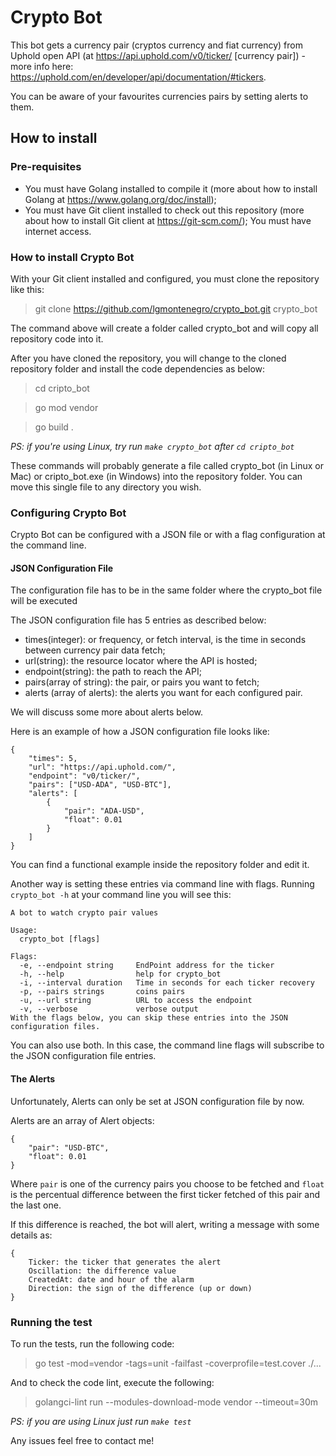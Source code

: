 # Crypto Bot

This bot gets a currency pair (cryptos currency and fiat currency) from Uphold open API (at https://api.uphold.com/v0/ticker/ [currency pair]) - more info here: https://uphold.com/en/developer/api/documentation/#tickers.

You can be aware of your favourites currencies pairs by setting alerts to them.

## How to install

### Pre-requisites

- You must have Golang installed to compile it (more about how to install Golang at https://www.golang.org/doc/install);
- You must have Git client installed to check out this repository (more about how to install Git client at https://git-scm.com/);
You must have internet access.

### How to install Crypto Bot

With your Git client installed and configured, you must clone the repository like this:

>git clone https://github.com/lgmontenegro/crypto_bot.git crypto_bot

The command above will create a folder called crypto_bot and will copy all repository code into it.

After you have cloned the repository, you will change to the cloned repository folder and install the code dependencies as below:

>cd cripto_bot 

>go mod vendor

>go build .

_PS: if you're using Linux, try run `make crypto_bot` after `cd cripto_bot`_

These commands will probably generate a file called crypto_bot (in Linux or Mac) or cripto_bot.exe (in Windows) into the repository folder. You can move this single file to any directory you wish.

### Configuring Crypto Bot

Crypto Bot can be configured with a JSON file or with a flag configuration at the command line.

#### JSON Configuration File

The configuration file has to be in the same folder where the crypto_bot file will be executed

The JSON configuration file has 5 entries as described below:

- times(integer): or frequency, or fetch interval, is the time in seconds between currency pair data fetch;
- url(string): the resource locator where the API is hosted;
- endpoint(string): the path to reach the API;
- pairs(array of string): the pair, or pairs you want to fetch;
- alerts (array of alerts): the alerts you want for each configured pair.

We will discuss some more about alerts below.

Here is an example of how a JSON configuration file looks like:

``` 
{
    "times": 5,
    "url": "https://api.uphold.com/",
    "endpoint": "v0/ticker/",
    "pairs": ["USD-ADA", "USD-BTC"],        
    "alerts": [
        {
            "pair": "ADA-USD",
            "float": 0.01
        }
    ]
}
```

You can find a functional example inside the repository folder and edit it.

Another way is setting these entries via command line with flags. Running `crypto_bot -h` at your command line you will see this:

```
A bot to watch crypto pair values

Usage:
  crypto_bot [flags]

Flags:
  -e, --endpoint string     EndPoint address for the ticker
  -h, --help                help for crypto_bot
  -i, --interval duration   Time in seconds for each ticker recovery
  -p, --pairs strings       coins pairs
  -u, --url string          URL to access the endpoint
  -v, --verbose             verbose output
With the flags below, you can skip these entries into the JSON configuration files.
```

You can also use both. In this case, the command line flags will subscribe to the JSON configuration file entries.

#### The Alerts

Unfortunately, Alerts can only be set at JSON configuration file by now.

Alerts are an array of Alert objects:

```
{
	"pair": "USD-BTC",
	"float": 0.01
}
```

Where `pair` is one of the currency pairs you choose to be fetched and `float` is the percentual difference between the first ticker fetched of this pair and the last one.

If this difference is reached, the bot will alert, writing a message with some details as:

```
{
	Ticker: the ticker that generates the alert
	Oscillation: the difference value
	CreatedAt: date and hour of the alarm
	Direction: the sign of the difference (up or down)
}
```

### Running the test

To run the tests, run the following code:

>go test -mod=vendor -tags=unit -failfast -coverprofile=test.cover ./...

And to check the code lint, execute the following:

>golangci-lint run --modules-download-mode vendor --timeout=30m

_PS: if you are using Linux just run `make test`_


Any issues feel free to contact me!